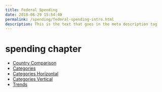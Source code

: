 ```yaml
---
title: Federal Spending
date: 2018-06-29 15:54:40
permalink: /spending/federal-spending-intro.html
description: This is the text that goes in the meta description tag
---
```


# spending chapter
<ul>
    <li><a href="country-comparison.html">Country Comparison</a></li>
    <li><a href="categories.html">Categories</a></li>
    <li><a href="categories-horizontal.html">Categories Horizontal</a></li>
    <li><a href="categories-vertical.html">Categories Vertical</a></li>
    <li><a href="trends.html">Trends</a></li>
</ul>
